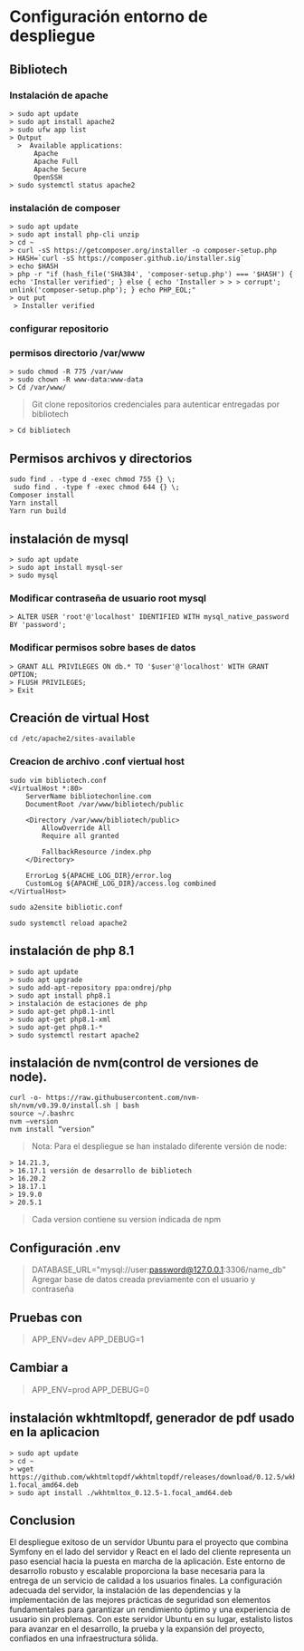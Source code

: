 # Configuración entorno de despliegue
## Bibliotech
### Instalación de apache
```
> sudo apt update
> sudo apt install apache2
> sudo ufw app list
> Output
  >  Available applications:
      Apache
      Apache Full
      Apache Secure
      OpenSSH
> sudo systemctl status apache2
```
### instalación de composer
```
> sudo apt update
> sudo apt install php-cli unzip
> cd ~
> curl -sS https://getcomposer.org/installer -o composer-setup.php
> HASH=`curl -sS https://composer.github.io/installer.sig`
> echo $HASH
> php -r "if (hash_file('SHA384', 'composer-setup.php') === '$HASH') { echo 'Installer verified'; } else { echo 'Installer > > > corrupt'; unlink('composer-setup.php'); } echo PHP_EOL;"
> out put 
 > Installer verified
```
### configurar repositorio 
### permisos directorio /var/www
```
> sudo chmod -R 775 /var/www
> sudo chown -R www-data:www-data
> Cd /var/www/
```
> Git clone repositorios credenciales para autenticar entregadas por bibliotech
```
> Cd bibliotech
```
## Permisos archivos y directorios
```
sudo find . -type d -exec chmod 755 {} \;
 sudo find . -type f -exec chmod 644 {} \;
Composer install 
Yarn install 
Yarn run build 
```
## instalación de mysql
```
> sudo apt update
> sudo apt install mysql-ser
> sudo mysql
```
### Modificar contraseña de usuario root mysql
```
> ALTER USER 'root'@'localhost' IDENTIFIED WITH mysql_native_password BY 'password';
```
### Modificar permisos sobre bases de datos
```
> GRANT ALL PRIVILEGES ON db.* TO '$user'@'localhost' WITH GRANT OPTION;
> FLUSH PRIVILEGES;
> Exit
```
## Creación de virtual Host
```
cd /etc/apache2/sites-available
```
### Creacion de archivo .conf viertual host
```
sudo vim bibliotech.conf
<VirtualHost *:80>
    ServerName bibliotechonline.com
    DocumentRoot /var/www/bibliotech/public

    <Directory /var/www/bibliotech/public>
        AllowOverride All
        Require all granted

        FallbackResource /index.php
    </Directory>

    ErrorLog ${APACHE_LOG_DIR}/error.log
    CustomLog ${APACHE_LOG_DIR}/access.log combined
</VirtualHost>

sudo a2ensite bibliotic.conf

sudo systemctl reload apache2
```
## instalación de php 8.1
```
> sudo apt update
> sudo apt upgrade
> sudo add-apt-repository ppa:ondrej/php
> sudo apt install php8.1
> instalación de estaciones de php 
> sudo apt-get php8.1-intl
> sudo apt-get php8.1-xml
> sudo apt-get php8.1-*
> sudo systemctl restart apache2
```
## instalación de nvm(control de versiones de node).
```
curl -o- https://raw.githubusercontent.com/nvm-sh/nvm/v0.39.0/install.sh | bash
source ~/.bashrc
nvm –version
nvm install “version”
```

> Nota: Para el despliegue se han instalado diferente versión de node:
```
> 14.21.3,
> 16.17.1 versión de desarrollo de bibliotech
> 16.20.2
> 18.17.1
> 19.9.0
> 20.5.1
```
> Cada version contiene su version indicada de npm


## Configuración .env
> DATABASE_URL="mysql://user:password@127.0.0.1:3306/name_db"
> Agregar base de datos creada previamente con el usuario y contraseña 
## Pruebas con 
> APP_ENV=dev
> APP_DEBUG=1
## Cambiar a  
> APP_ENV=prod
> APP_DEBUG=0

## instalación wkhtmltopdf, generador de pdf usado en la aplicacion 
```
> sudo apt update
> cd ~
> wget https://github.com/wkhtmltopdf/wkhtmltopdf/releases/download/0.12.5/wkhtmltox_0.12.5-1.focal_amd64.deb
> sudo apt install ./wkhtmltox_0.12.5-1.focal_amd64.deb
```
## Conclusion
El despliegue exitoso de un servidor Ubuntu para el proyecto que combina Symfony en el lado del servidor y React en el lado del cliente representa un paso esencial hacia la puesta en marcha de la aplicación. Este entorno de desarrollo robusto y escalable proporciona la base necesaria para la entrega de un servicio de calidad a los usuarios finales. La configuración adecuada del servidor, la instalación de las dependencias y la implementación de las mejores prácticas de seguridad son elementos fundamentales para garantizar un rendimiento óptimo y una experiencia de usuario sin problemas. Con este servidor Ubuntu en su lugar, estalisto listos para avanzar en el desarrollo, la prueba y la expansión del proyecto, confiados en una infraestructura sólida.

